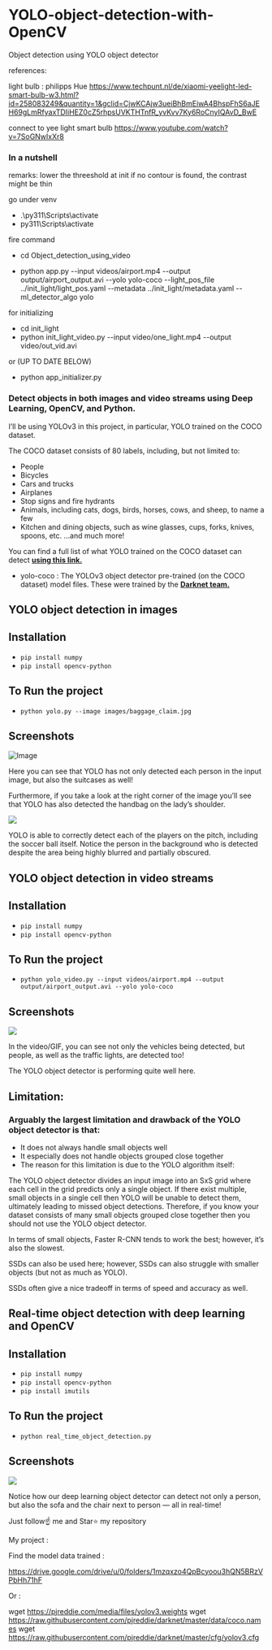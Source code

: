 # YOLO-object-detection-with-OpenCV
Object detection using YOLO object detector

references:

light bulb : philipps Hue
https://www.techpunt.nl/de/xiaomi-yeelight-led-smart-bulb-w3.html?id=258083249&quantity=1&gclid=CjwKCAjw3ueiBhBmEiwA4BhspFhS6aJEH69gLmRfyaxTDIiHEZ0cZ5rhpsUVKTHTnfR_yvKvv7Ky6RoCnyIQAvD_BwE

connect to yee light smart bulb
https://www.youtube.com/watch?v=7SoGNwIxXr8

### In a nutshell

remarks:
lower the threeshold at init if no contour is found, the contrast might be thin

go under venv

- .\py311\Scripts\activate
- py311\Scripts\activate

fire command

- cd Object_detection_using_video

- python app.py --input videos/airport.mp4 --output output/airport_output.avi --yolo yolo-coco --light_pos_file
../init_light/light_pos.yaml --metadata ../init_light/metadata.yaml --ml_detector_algo yolo

for initializing 

- cd init_light
- python init_light_video.py --input video/one_light.mp4 --output video/out_vid.avi

or (UP TO DATE BELOW)

- python app_initializer.py


### Detect objects in both images and video streams using Deep Learning, OpenCV, and Python.

I’ll be using YOLOv3 in this project, in particular, YOLO trained on the COCO dataset.

The COCO dataset consists of 80 labels, including, but not limited to:

- People
- Bicycles
- Cars and trucks
- Airplanes
- Stop signs and fire hydrants
- Animals, including cats, dogs, birds, horses, cows, and sheep, to name a few
- Kitchen and dining objects, such as wine glasses, cups, forks, knives, spoons, etc.
…and much more!

You can find a full list of what YOLO trained on the COCO dataset can detect <a href="https://github.com/pjreddie/darknet/blob/master/data/coco.names" target="_blank"><b>using this link.</b></a>

- yolo-coco : The YOLOv3 object detector pre-trained (on the COCO dataset) model files. These were trained by the <a href="https://pjreddie.com/darknet/yolo/" target="_blank"> <b>Darknet team.</b> </a>

## YOLO object detection in images

## Installation

- `pip install numpy`
- `pip install opencv-python`

## To Run the project

- `python yolo.py --image images/baggage_claim.jpg`

## Screenshots
![Image](/Object%20dection%20using%20image/1.png)

Here you can see that YOLO has not only detected each person in the input image, but also the suitcases as well!

Furthermore, if you take a look at the right corner of the image you’ll see that YOLO has also detected the handbag on the lady’s shoulder.

<img src="https://github.com/yash42828/YOLO-object-detection-with-OpenCV/blob/master/Object%20dection%20using%20image/2.png">

YOLO is able to correctly detect each of the players on the pitch, including the soccer ball itself. Notice the person in the background who is detected despite the area being highly blurred and partially obscured.

## YOLO object detection in video streams

## Installation

- `pip install numpy`
- `pip install opencv-python`

## To Run the project

- `python yolo_video.py --input videos/airport.mp4 --output output/airport_output.avi --yolo yolo-coco`

## Screenshots

<img src="https://github.com/yash42828/YOLO-object-detection-with-OpenCV/blob/master/Object%20detection%20using%20video/car.gif">

In the video/GIF, you can see not only the vehicles being detected, but people, as well as the traffic lights, are detected too!

The YOLO object detector is performing quite well here. 

## Limitation:
### Arguably the largest limitation and drawback of the YOLO object detector is that:

- It does not always handle small objects well
- It especially does not handle objects grouped close together
- The reason for this limitation is due to the YOLO algorithm itself:

The YOLO object detector divides an input image into an SxS grid where each cell in the grid predicts only a single object.
If there exist multiple, small objects in a single cell then YOLO will be unable to detect them, ultimately leading to missed object detections.
Therefore, if you know your dataset consists of many small objects grouped close together then you should not use the YOLO object detector.

In terms of small objects, Faster R-CNN tends to work the best; however, it’s also the slowest.

SSDs can also be used here; however, SSDs can also struggle with smaller objects (but not as much as YOLO).

SSDs often give a nice tradeoff in terms of speed and accuracy as well.

## Real-time object detection with deep learning and OpenCV

## Installation

- `pip install numpy`
- `pip install opencv-python`
- `pip install imutils`

## To Run the project

- `python real_time_object_detection.py`

## Screenshots
<img src="https://github.com/yash42828/YOLO-object-detection-with-OpenCV/blob/master/real-time-object-detection/real_time.gif">

Notice how our deep learning object detector can detect not only a person, but also the sofa and the chair next to person — all in real-time!

Just follow☝️ me and Star⭐ my repository


My project :

Find the model data trained :

https://drive.google.com/drive/u/0/folders/1mzqxzo4QpBcyoou3hQN5BRzVPbHh71hF

Or :

wget https://pjreddie.com/media/files/yolov3.weights
wget https://raw.githubusercontent.com/pjreddie/darknet/master/data/coco.names
wget https://raw.githubusercontent.com/pjreddie/darknet/master/cfg/yolov3.cfg
